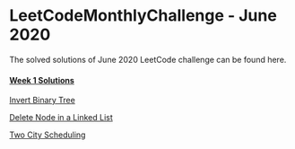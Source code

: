 # LeetCodeMonthlyChallenge - June 2020

The solved solutions of June 2020 LeetCode challenge can be found here.

#### [Week 1 Solutions](https://github.com/navjotbedi/LeetCodeMonthlyChallenge/tree/master/src/june/week1)

[Invert Binary Tree](https://github.com/navjotbedi/LeetCodeMonthlyChallenge/tree/master/src/june/week1/InvertBinaryTree.java)

[Delete Node in a Linked List](https://github.com/navjotbedi/LeetCodeMonthlyChallenge/tree/master/src/june/week1/DeleteNodeLinkedList.java)

[Two City Scheduling](https://github.com/navjotbedi/LeetCodeMonthlyChallenge/tree/master/src/june/week1/TwoCityScheduling.java)